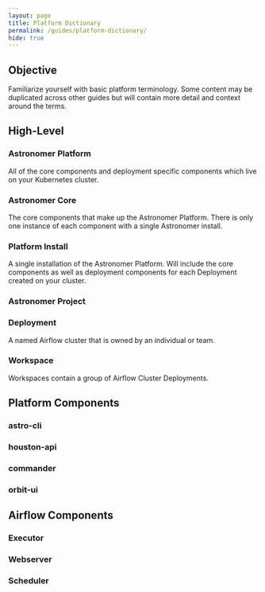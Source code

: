 ```yaml
---
layout: page
title: Platform Dictionary
permalink: /guides/platform-dictionary/
hide: true
---
```


## Objective
Familiarize yourself with basic platform terminology. Some content may be duplicated across other guides but will contain more detail and context around the terms.

## High-Level

### Astronomer Platform
All of the core components and deployment specific components which live on your Kubernetes cluster.

### Astronomer Core
The core components that make up the Astronomer Platform. There is only one instance of each component with a single Astronomer install.


### Platform Install
A single installation of the Astronomer Platform. Will include the core components as well as deployment components for each Deployment created on your cluster.

### Astronomer Project
### Deployment
A named Airflow cluster that is owned by an individual or team.

### Workspace
Workspaces contain a group of Airflow Cluster Deployments.

## Platform Components
### astro-cli
### houston-api
### commander
### orbit-ui

## Airflow Components
### Executor
### Webserver
### Scheduler
